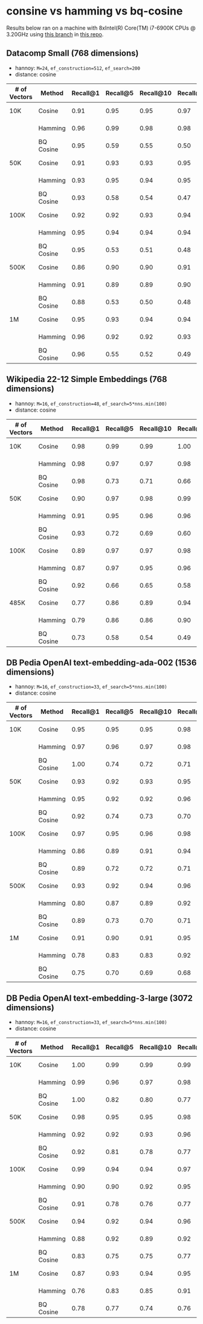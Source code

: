# consine vs hamming vs bq-cosine

Results below ran on a machine with 8xIntel(R) Core(TM) i7-6900K CPUs @ 3.20GHz using [this branch](https://github.com/meilisearch/vector-store-relevancy-benchmark/compare/main...nnethercott:vector-store-relevancy-benchmark:arroy-hannoy) in [this repo](https://github.com/meilisearch/vector-store-relevancy-benchmark).

## Datacomp Small (768 dimensions)
- hannoy: `M=24`, `ef_construction=512`, `ef_search=200`
- distance: cosine

| # of Vectors | Method    | Recall@1 | Recall@5 | Recall@10 | Recall@50 | Recall@100 | Build Time | DB Size    | Search Latency |
|--------------|-----------|----------|----------|-----------|-----------|------------|------------|------------|----------------|
| 10K          | Cosine    | 0.91     | 0.95     | 0.95      | 0.97      | 0.97       | 1.16s      | 40.31 MiB | 9.53ms         |
|              | Hamming   | 0.96     | 0.99     | 0.98      | 0.98      | 0.98       | 1.13s      | 2.87 MiB   | 13.19ms        |
|              | BQ Cosine | 0.95     | 0.59     | 0.55      | 0.50      | 0.48       | 1.87s      | 2.80 MiB   | 15.78ms        |
| 50K          | Cosine | 0.91     | 0.93     | 0.93      | 0.95      | 0.91       | 12.27s     | 201.39 MiB| 13.49ms        |
|              | Hamming   | 0.93     | 0.95     | 0.94      | 0.95      | 0.94       | 9.10s      | 14.54 MiB  | 17.57ms        |
|              | BQ Cosine | 0.93     | 0.58     | 0.54      | 0.47      | 0.45       | 17.29s     | 14.24 MiB  | 21.36ms        |
| 100K         | Cosine | 0.92     | 0.92     | 0.93      | 0.94      | 0.92       | 31.51s     | 404.24 MiB| 15.73ms        |
|              | Hamming   | 0.95     | 0.94     | 0.94      | 0.94      | 0.93       | 22.77s     | 30.31 MiB  | 19.56ms        |
|              | BQ Cosine | 0.95     | 0.53     | 0.51      | 0.48      | 0.45       | 43.77s     | 29.63 MiB  | 22.91ms        |
| 500K         | Cosine | 0.86     | 0.90     | 0.90      | 0.91      | 0.89       | 226.31s    | 2.00 GiB  | 24.23ms        |
|              | Hamming   | 0.91     | 0.89     | 0.89      | 0.90      | 0.89       | 186.54s    | 183.99 MiB | 29.10ms        |
|              | BQ Cosine | 0.88     | 0.53     | 0.50      | 0.48      | 0.47       | 301.97s    | 180.21 MiB | 32.94ms        |
| 1M           | Cosine | 0.95     | 0.93     | 0.94      | 0.94      | 0.94       | 506.41s    | 4.03 GiB  | 29.89ms        |
|              | Hamming   | 0.96     | 0.92     | 0.92      | 0.93      | 0.92       | 418.03s    | 433.24 MiB | 32.90ms        |
|              | BQ Cosine | 0.96     | 0.55     | 0.52      | 0.49      | 0.50       | 648.22s    | 425.88 MiB | 36.67ms        |


## Wikipedia 22-12 Simple Embeddings (768 dimensions)
- hannoy: `M=16`, `ef_construction=48`, `ef_search=5*nns.min(100)`
- distance: cosine

| # of Vectors | Method    | Recall@1 | Recall@5 | Recall@10 | Recall@50 | Recall@100 | Build Time | DB Size    | Search Latency |
|--------------|-----------|----------|----------|-----------|-----------|------------|------------|------------|----------------|
| 10K          | Cosine | 0.98     | 0.99     | 0.99      | 1.00      | 1.00       | 259.23ms   | 40.17 MiB | 6.95ms         |
|          | Hamming   | 0.98     | 0.97     | 0.97      | 0.98      | 0.98       | 166.95ms   | 2.30 MiB   | 6.39ms         |
|          | BQ Cosine | 0.98     | 0.73     | 0.71      | 0.66      | 0.62       | 290.26ms   | 2.17 MiB   | 7.35ms         |
| 50K          | Cosine | 0.90     | 0.97     | 0.98      | 0.99      | 0.99       | 1.95s      | 200.81 MiB| 11.58ms        |
|          | Hamming   | 0.91     | 0.95     | 0.96      | 0.96      | 0.97       | 1.06s      | 11.48 MiB  | 8.95ms         |
|          | BQ Cosine | 0.93     | 0.72     | 0.69      | 0.60      | 0.57       | 1.82s      | 11.06 MiB  | 10.50ms        |
| 100K         | Cosine | 0.89     | 0.97     | 0.97      | 0.98      | 0.99       | 4.91s      | 402.59 MiB| 13.31ms        |
|          | Hamming   | 0.87     | 0.97     | 0.95      | 0.96      | 0.96       | 2.45s      | 24.10 MiB  | 10.08ms        |
|          | BQ Cosine | 0.92     | 0.66     | 0.65      | 0.58      | 0.56       | 4.17s      | 23.36 MiB  | 11.87ms        |
| 485K         | Cosine | 0.77     | 0.86     | 0.89      | 0.94      | 0.96       | 36.10s     | 1.92 GiB  | 20.00ms        |
|              | Hamming   | 0.79     | 0.86     | 0.86      | 0.90      | 0.91       | 18.43s     | 139.33 MiB | 16.12ms        |
|          | BQ Cosine | 0.73     | 0.58     | 0.54      | 0.49      | 0.48       | 28.73s     | 135.14 MiB | 18.48ms        |

## DB Pedia OpenAI text-embedding-ada-002 (1536 dimensions)
- hannoy: `M=16`, `ef_construction=33`, `ef_search=5*nns.min(100)`
- distance: cosine

| # of Vectors | Method    | Recall@1 | Recall@5 | Recall@10 | Recall@50 | Recall@100 | Build Time | DB Size    | Search Latency |
|--------------|-----------|----------|----------|-----------|-----------|------------|------------|------------|----------------|
| 10K          | Cosine | 0.95     | 0.95     | 0.95      | 0.98      | 0.98       | 474.26ms   | 79.49 MiB | 9.53ms         |
|          | Hamming   | 0.97     | 0.96     | 0.97      | 0.98      | 0.98       | 191.43ms   | 3.45 MiB   | 7.09ms         |
|          | BQ Cosine | 1.00     | 0.74     | 0.72      | 0.71      | 0.70       | 410.61ms   | 3.45 MiB   | 9.79ms         |
| 50K          | Cosine | 0.93     | 0.92     | 0.93      | 0.95      | 0.96       | 3.61s      | 397.35 MiB| 12.53ms        |
|          | Hamming   | 0.95     | 0.92     | 0.92      | 0.96      | 0.96       | 1.01s      | 17.19 MiB  | 8.91ms         |
|          | BQ Cosine | 0.92     | 0.74     | 0.73      | 0.70      | 0.70       | 2.27s      | 17.11 MiB  | 12.41ms        |
| 100K         | Cosine | 0.97     | 0.95     | 0.96      | 0.98      | 0.98       | 12.28s     | 796.44 MiB| 24.51ms        |
|          | Hamming   | 0.86     | 0.89     | 0.91      | 0.94      | 0.95       | 2.31s      | 35.38 MiB  | 10.85ms        |
|          | BQ Cosine | 0.89     | 0.72     | 0.72      | 0.71      | 0.70       | 4.76s      | 35.41 MiB  | 14.30ms        |
| 500K         | Cosine | 0.93     | 0.92     | 0.94      | 0.96      | 0.97       | 72.18s     | 3.92 GiB  | 29.87ms        |
|          | Hamming   | 0.80     | 0.87     | 0.89      | 0.92      | 0.93       | 16.01s     | 204.70 MiB | 14.65ms        |
|          | BQ Cosine | 0.89     | 0.73     | 0.70      | 0.71      | 0.70       | 27.86s     | 204.45 MiB | 17.96ms        |
| 1M           | Cosine | 0.91     | 0.90     | 0.91      | 0.95      | 0.97       | 152.81s    | 7.87 GiB  | 30.54ms        |
|              | Hamming   | 0.78     | 0.83     | 0.83      | 0.92      | 0.93       | 36.71s     | 445.76 MiB | 15.59ms        |
|          | BQ Cosine | 0.75     | 0.70     | 0.69      | 0.68      | 0.69       | 58.98s     | 445.71 MiB | 18.66ms        |

## DB Pedia OpenAI text-embedding-3-large (3072 dimensions)
- hannoy: `M=16`, `ef_construction=33`, `ef_search=5*nns.min(100)`
- distance: cosine

| # of Vectors | Method    | Recall@1 | Recall@5 | Recall@10 | Recall@50 | Recall@100 | Build Time | DB Size    | Search Latency |
|--------------|-----------|----------|----------|-----------|-----------|------------|------------|------------|----------------|
| 10K          | Cosine | 1.00     | 0.99     | 0.99      | 0.99      | 1.00       | 1.49s      | 157.71 MiB| 27.67ms        |
|          | Hamming   | 0.99     | 0.96     | 0.97      | 0.98      | 0.99       | 202.53ms   | 6.03 MiB   | 7.62ms         |
|          | BQ Cosine | 1.00     | 0.82     | 0.80      | 0.77      | 0.76       | 636.52ms   | 5.50 MiB   | 13.03ms        |
| 50K          | Cosine | 0.98     | 0.95     | 0.95      | 0.98      | 0.99       | 10.76s     | 788.34 MiB| 38.16ms        |
|          | Hamming   | 0.92     | 0.92     | 0.93      | 0.96      | 0.97       | 1.18s      | 30.09 MiB  | 10.52ms        |
|          | BQ Cosine | 0.92     | 0.81     | 0.78      | 0.77      | 0.77       | 3.47s      | 27.37 MiB  | 16.46ms        |
| 100K         | Cosine | 0.99     | 0.94     | 0.94      | 0.97      | 0.98       | 23.21s     | 1.54 GiB  | 41.27ms        |
|          | Hamming   | 0.90     | 0.90     | 0.92      | 0.95      | 0.96       | 2.67s      | 61.22 MiB  | 12.47ms        |
|          | BQ Cosine | 0.91     | 0.78     | 0.76      | 0.77      | 0.77       | 7.29s      | 55.78 MiB  | 17.87ms        |
| 500K         | Cosine | 0.94     | 0.92     | 0.94      | 0.96      | 0.97       | 124.33s    | 7.73 GiB  | 45.73ms        |
|          | Hamming   | 0.88     | 0.92     | 0.89      | 0.92      | 0.93       | 18.63s     | 332.71 MiB | 15.13ms        |
|          | BQ Cosine | 0.83     | 0.75     | 0.75      | 0.77      | 0.77       | 40.51s     | 305.28 MiB | 20.65ms        |
| 1M           | Cosine | 0.87     | 0.93     | 0.94      | 0.95      | 0.96       | 253.80s    | 15.50 GiB | 45.17ms        |
|              | Hamming   | 0.76     | 0.83     | 0.85      | 0.91      | 0.93       | 42.05s     | 699.48 MiB | 15.97ms        |
|          | BQ Cosine | 0.78     | 0.77     | 0.74      | 0.76      | 0.76       | 85.06s     | 646.07 MiB | 20.87ms        |
